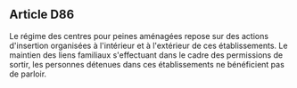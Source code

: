 Article D86
----
Le régime des centres pour peines aménagées repose sur des actions d'insertion
organisées à l'intérieur et à l'extérieur de ces établissements. Le maintien des
liens familiaux s'effectuant dans le cadre des permissions de sortir, les
personnes détenues dans ces établissements ne bénéficient pas de parloir.
